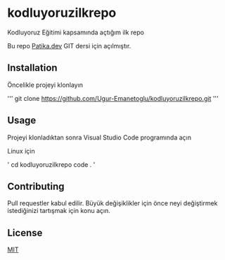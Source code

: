 # kodluyoruzilkrepo
Kodluyoruz Eğitimi kapsamında açtığım ilk repo

Bu repo [Patika.dev](https://patika.dev) GIT dersi için açılmıştır.

## Installation
Öncelikle projeyi klonlayın

'''
git clone https://github.com/Ugur-Emanetoglu/kodluyoruzilkrepo.git
'''

## Usage
Projeyi klonladıktan sonra Visual Studio Code programında açın

Linux için

'
cd kodluyoruzilkrepo
code .
'

## Contributing
Pull requestler kabul edilir. Büyük değişiklikler için önce neyi değiştirmek istediğinizi tartışmak için konu açın.

## License
[MIT](https://opensource.org/licenses/MIT)

